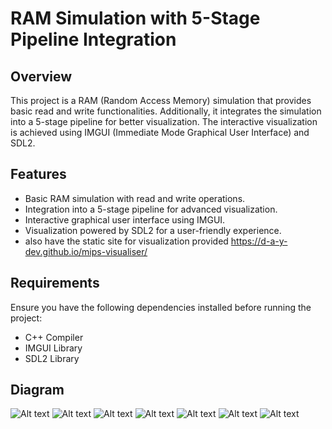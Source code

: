 # RAM Simulation with 5-Stage Pipeline Integration

## Overview

This project is a RAM (Random Access Memory) simulation that provides basic read and write functionalities. Additionally, it integrates the simulation into a 5-stage pipeline for better visualization. The interactive visualization is achieved using IMGUI (Immediate Mode Graphical User Interface) and SDL2.

## Features

- Basic RAM simulation with read and write operations.
- Integration into a 5-stage pipeline for advanced visualization.
- Interactive graphical user interface using IMGUI.
- Visualization powered by SDL2 for a user-friendly experience.
- also have the static site for visualization provided https://d-a-y-dev.github.io/mips-visualiser/

## Requirements

Ensure you have the following dependencies installed before running the project:

- C++ Compiler
- IMGUI Library
- SDL2 Library

## Diagram
![Alt text](https://github.com/d-a-y-dev/d-a-y-dev.github.io/assets/104582029/7affc6bf-b3cb-40bd-80b4-04788df4e647)
![Alt text](https://github.com/d-a-y-dev/d-a-y-dev.github.io/assets/104582029/82519b59-2313-4572-9dd6-70bc973a769a)
![Alt text](https://github.com/d-a-y-dev/d-a-y-dev.github.io/assets/104582029/46f0f171-6be5-4369-89e2-38cac9399101)
![Alt text](https://github.com/d-a-y-dev/d-a-y-dev.github.io/assets/104582029/1fe1e00d-bfc5-46cb-9604-caf3e03fcbe4)
![Alt text](https://github.com/d-a-y-dev/d-a-y-dev.github.io/assets/104582029/381418af-46d2-431e-978a-55f6d5dd64e4)
![Alt text](https://github.com/d-a-y-dev/d-a-y-dev.github.io/assets/104582029/517a0245-8ed3-4c39-ba16-734f428232ac)
![Alt text](https://github.com/d-a-y-dev/d-a-y-dev.github.io/assets/104582029/b1418736-f727-443c-bd1e-df577116223e)
